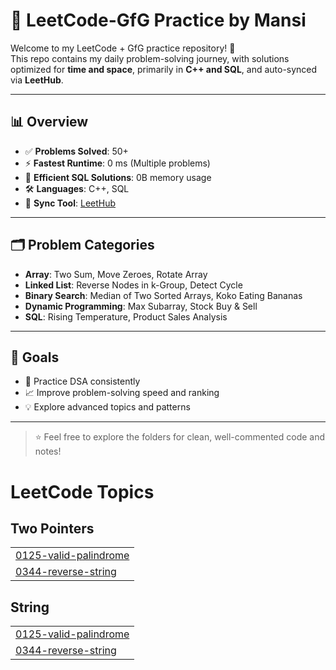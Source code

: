 # 🧠 LeetCode-GfG Practice by Mansi

Welcome to my LeetCode + GfG practice repository! 🚀  
This repo contains my daily problem-solving journey, with solutions optimized for **time and space**, primarily in **C++ and SQL**, and auto-synced via **LeetHub**.

---

## 📊 Overview

- ✅ **Problems Solved**: 50+  
- ⚡ **Fastest Runtime**: 0 ms (Multiple problems)  
- 💾 **Efficient SQL Solutions**: 0B memory usage  
- 🛠️ **Languages**: C++, SQL  
- 🔄 **Sync Tool**: [LeetHub](https://github.com/QasimWani/LeetHub)

---

## 🗂️ Problem Categories

- **Array**: Two Sum, Move Zeroes, Rotate Array  
- **Linked List**: Reverse Nodes in k-Group, Detect Cycle  
- **Binary Search**: Median of Two Sorted Arrays, Koko Eating Bananas  
- **Dynamic Programming**: Max Subarray, Stock Buy & Sell  
- **SQL**: Rising Temperature, Product Sales Analysis  

---

## 🧪 Goals

- 📆 Practice DSA consistently  
- 📈 Improve problem-solving speed and ranking  
- 💡 Explore advanced topics and patterns  

---

> ⭐ Feel free to explore the folders for clean, well-commented code and notes!


<!---LeetCode Topics Start-->
# LeetCode Topics
## Two Pointers
|  |
| ------- |
| [0125-valid-palindrome](https://github.com/Mansiiiiiiiiiiiiiiiii/LeetCode/tree/master/0125-valid-palindrome) |
| [0344-reverse-string](https://github.com/Mansiiiiiiiiiiiiiiiii/LeetCode/tree/master/0344-reverse-string) |
## String
|  |
| ------- |
| [0125-valid-palindrome](https://github.com/Mansiiiiiiiiiiiiiiiii/LeetCode/tree/master/0125-valid-palindrome) |
| [0344-reverse-string](https://github.com/Mansiiiiiiiiiiiiiiiii/LeetCode/tree/master/0344-reverse-string) |
<!---LeetCode Topics End-->